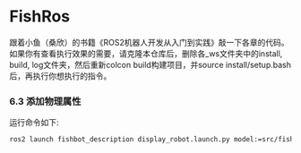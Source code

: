 # FishRos
跟着小鱼（桑欣）的书籍《ROS2机器人开发从入门到实践》敲一下各章的代码。
如果你有查看执行效果的需要，请克隆本仓库后，删除各_ws文件夹中的install, build, log文件夹，然后重新colcon build构建项目，并source install/setup.bash后，再执行你想执行的指令。


### 6.3 添加物理属性
运行命令如下:

```bash
ros2 launch fishbot_description display_robot.launch.py model:=src/fishbot_description/urdf/fishbot/fishbot.urdf.xacro
```
